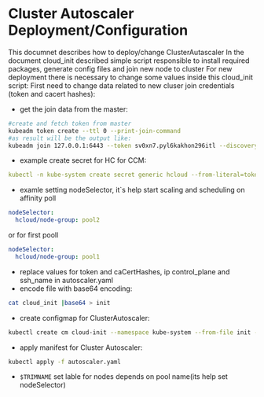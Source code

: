 # Cluster Autoscaler Deployment/Configuration
This documnet describes how to deploy/change ClusterAutascaler
In the document cloud_init described simple script responsible to install required packages, generate config files and join new node to cluster
For new deployment there is necessary to change some values inside this cloud_init script:
First need to change data related to new cluser join credentials (token and cacert hashes):
* get the join data from the master:
```bash
#create and fetch token from master
kubeadm token create --ttl 0 --print-join-command
#as result will be the output like: 
kubeadm join 127.0.0.1:6443 --token sv0xn7.pyl6kakhon296itl --discovery-token-ca-cert-hash sha256:d094f629fd1249c6fa78c2eca9fc2a82f38aab648d55c3962e8e30312d0bf1ee
```
* example create secret for HC for CCM:
```yaml
kubectl -n kube-system create secret generic hcloud --from-literal=token=<hcloud API token> --from-literal=network=<hcloud Network ID>
```
* examle setting nodeSelector, it`s help start scaling and scheduling on affinity poll
```yaml
nodeSelector:
  hcloud/node-group: pool2
```
or for first pooll
```yaml
nodeSelector:
  hcloud/node-group: pool1
```
* replace values for token and caCertHashes, ip control_plane and ssh_name in autoscaler.yaml
* encode file with base64 encoding:
```bash
cat cloud_init |base64 > init
```
* create configmap for ClusterAutoscaler:
```bash
kubectl create cm cloud-init --namespace kube-system --from-file init --dry-run=client -o yaml | kubectl apply -f -
```
* apply manifest for Cluster Autoscaler:
```bash
kubectl apply -f autoscaler.yaml
```

* ```$TRIMNAME``` set lable for nodes depends on pool name(its help set nodeSelector)


